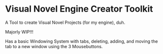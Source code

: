 # Visual Novel Engine Creator Toolkit

A Tool to create Visual Novel Projects (for my engine), duh.

Majorly WIP!!!

Has a basic Windowing System with tabs, deleting, adding, and moving the tab to a new window using the 3 Mousebuttons.
